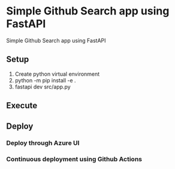 # Simple Github Search app using FastAPI

Simple Github Search app using FastAPI

## Setup

1. Create python virtual environment
2. python -m pip install -e .
3. fastapi dev src/app.py

## Execute

## Deploy
### Deploy through Azure UI
### Continuous deployment using Github Actions
